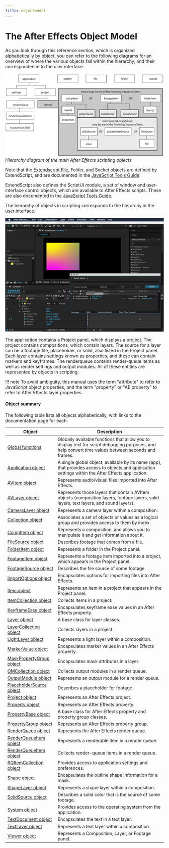 ```yaml
---
title: objectmodel
---
```


# The After Effects Object Model

As you look through this reference section, which is organized alphabetically by object, you can refer to the following diagrams for an overview of where the various objects fall within the hierarchy, and their correspondence to the user interface.

![After Effects Object Model](../_static/objectmodel.png "After Effects Object Model")
*Hierarchy diagram of the main After Effects scripting objects*

Note that the [Extendscript File](https://extendscript.docsforadobe.dev/file-system-access/file-object.html), Folder, and Socket objects are defined by ExtendScript, and are documented in the [JavaScript Tools Guide](https://extendscript.docsforadobe.dev/).

ExtendScript also defines the ScriptUI module, a set of window and user-interface control objects, which are available to After Effects scripts. These are also documented in the [JavaScript Tools Guide](https://extendscript.docsforadobe.dev/).

The hierarchy of objects in scripting corresponds to the hierarchy in the user interface.

![After Effects User Interface](../_static/application.png "After Effects User Interface")

The application contains a Project panel, which displays a project. The project contains compositions, which contain layers. The source for a layer can be a footage file, placeholder, or solid, also listed in the Project panel. Each layer contains settings known as properties, and these can contain markers and keyframes. The renderqueue contains render-queue items as well as render settings and output modules. All of these entities are represented by objects in scripting.

!!! note
    To avoid ambiguity, this manual uses the term "attribute" to refer to JavaScript object properties, and the term "property" or "AE property" to refer to After Effects layer properties.

#### Object summary

The following table lists all objects alphabetically, with links to the documentation page for each.

|                            Object                             |                                                                     Description                                                                     |
| ------------------------------------------------------------- | --------------------------------------------------------------------------------------------------------------------------------------------------- |
| [Global functions](../../general/globals)                     | Globally available functions that allow you to display text for script debugging purposes, and help convert time values between seconds and frames. |
| [Application object](../../general/application)               | A single global object, available by its name (app), that provides access to objects and application settings within the After Effects application. |
| [AVItem object](../../item/avitem)                            | Represents audio/visual files imported into After Effects.                                                                                          |
| [AVLayer object](../../layer/avlayer)                         | Represents those layers that contain AVItem objects (composition layers, footage layers, solid layers, text layers, and sound layers).              |
| [CameraLayer object](../../layer/cameralayer)                 | Represents a camera layer within a composition.                                                                                                     |
| [Collection object](../../other/collection)                   | Associates a set of objects or values as a logical group and provides access to them by index.                                                      |
| [CompItem object](../../item/compitem)                        | Represents a composition, and allows you to manipulate it and get information about it.                                                             |
| [FileSource object](../../sources/filesource)                 | Describes footage that comes from a file.                                                                                                           |
| [FolderItem object](../../item/folderitem)                    | Represents a folder in the Project panel.                                                                                                           |
| [FootageItem object](../../item/footageitem)                  | Represents a footage item imported into a project, which appears in the Project panel.                                                              |
| [FootageSource object](../../sources/footagesource)           | Describes the file source of some footage.                                                                                                          |
| [ImportOptions object](../../other/importoptions)             | Encapsulates options for importing files into After Effects.                                                                                        |
| [Item object](../../item/item)                                | Represents an item in a project that appears in the Project panel.                                                                                  |
| [ItemCollection object](../../item/itemcollection)            | Collects items in a project.                                                                                                                        |
| [KeyframeEase object](../../other/keyframeease)               | Encapsulates keyframe ease values in an After Effects property.                                                                                     |
| [Layer object](../../layer/layer)                             | A base class for layer classes.                                                                                                                     |
| [LayerCollection object](../../layer/layercollection)         | Collects layers in a project.                                                                                                                       |
| [LightLayer object](../../layer/lightlayer)                   | Represents a light layer within a composition.                                                                                                      |
| [MarkerValue object](../../other/markervalue)                 | Encapsulates marker values in an After Effects property.                                                                                            |
| [MaskPropertyGroup object](../../property/maskpropertygroup)  | Encapsulates mask attributes in a layer.                                                                                                            |
| [OMCollection object](../../renderqueue/omcollection)         | Collects output modules in a render queue.                                                                                                          |
| [OutputModule object](../../renderqueue/outputmodule)         | Represents an output module for a render queue.                                                                                                     |
| [PlaceholderSource object](../../sources/placeholdersource)   | Describes a placeholder for footage.                                                                                                                |
| [Project object](../../general/project)                       | Represents an After Effects project.                                                                                                                |
| [Property object](../../property/property)                    | Represents an After Effects property.                                                                                                               |
| [PropertyBase object](../../property/propertybase)            | A base class for After Effects property and property group classes.                                                                                 |
| [PropertyGroup object](../../property/propertygroup)          | Represents an After Effects property group.                                                                                                         |
| [RenderQueue object](../../renderqueue/renderqueue)           | Represents the After Effects render queue.                                                                                                          |
| [RenderQueueItem object](../../renderqueue/renderqueueitem)   | Represents a renderable item in a render queue.                                                                                                     |
| [RenderQueueItem object](../../renderqueue/renderqueueitem)   | Collects render-queue items in a render queue.                                                                                                      |
| [RQItemCollection object](../../renderqueue/rqitemcollection) | Provides access to application settings and preferences.                                                                                            |
| [Shape object](../../other/shape)                             | Encapsulates the outline shape information for a mask.                                                                                              |
| [ShapeLayer object](../../layer/shapelayer)                   | Represents a shape layer within a composition.                                                                                                      |
| [SolidSource object](../../sources/solidsource)               | Describes a solid color that is the source of some footage.                                                                                         |
| [System object](../../general/system)                         | Provides access to the operating system from the application.                                                                                       |
| [TextDocument object](../../text/textdocument)                | Encapsulates the text in a text layer.                                                                                                              |
| [TextLayer object](../../layer/textlayer)                     | Represents a text layer within a composition.                                                                                                       |
| [Viewer object](../../other/viewer)                           | Represents a Composition, Layer, or Footage panel.                                                                                                  |
